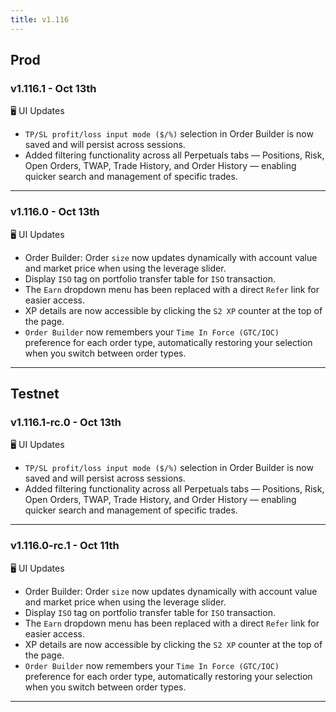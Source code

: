 ```yaml
---
title: v1.116
---
```

## Prod
### v1.116.1 - Oct 13th
🖥️ UI Updates
*  `TP/SL profit/loss input mode ($/%)` selection in Order Builder is now saved and will persist across sessions.
*  Added filtering functionality across all Perpetuals tabs — Positions, Risk, Open Orders, TWAP, Trade History, and Order History — enabling quicker search and management of specific trades.
---
### v1.116.0 - Oct 13th
🖥️ UI Updates
* Order Builder: Order `size` now updates dynamically with account value and market price when using the leverage slider.
* Display `ISO` tag on portfolio transfer table for `ISO` transaction.
* The `Earn` dropdown menu has been replaced with a direct `Refer` link for easier access.
* XP details are now accessible by clicking the `S2 XP` counter at the top of the page.
* `Order Builder` now remembers your `Time In Force (GTC/IOC)` preference for each order type, automatically restoring your selection when you switch between order types. 
---


## Testnet
### v1.116.1-rc.0 - Oct 13th
🖥️ UI Updates
*  `TP/SL profit/loss input mode ($/%)` selection in Order Builder is now saved and will persist across sessions.
*  Added filtering functionality across all Perpetuals tabs — Positions, Risk, Open Orders, TWAP, Trade History, and Order History — enabling quicker search and management of specific trades.
---
### v1.116.0-rc.1 - Oct 11th
🖥️ UI Updates
* Order Builder: Order `size` now updates dynamically with account value and market price when using the leverage slider.
* Display `ISO` tag on portfolio transfer table for `ISO` transaction.
* The `Earn` dropdown menu has been replaced with a direct `Refer` link for easier access.
* XP details are now accessible by clicking the `S2 XP` counter at the top of the page.
* `Order Builder` now remembers your `Time In Force (GTC/IOC)` preference for each order type, automatically restoring your selection when you switch between order types. 
---

